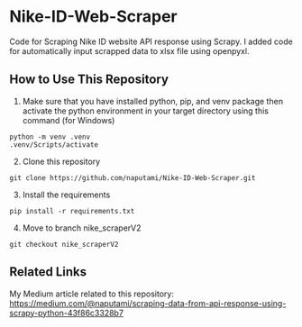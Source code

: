 # Nike-ID-Web-Scraper
Code for Scraping Nike ID website API response using Scrapy. I added code for automatically input scrapped data to xlsx file using openpyxl.

## How to Use This Repository

1. Make sure that you have installed python, pip, and venv package then activate the python environment in your target directory using this command (for Windows)
```
python -m venv .venv
.venv/Scripts/activate
```
2. Clone this repository
```
git clone https://github.com/naputami/Nike-ID-Web-Scraper.git
```
3. Install the requirements
```
pip install -r requirements.txt
```
4. Move to branch nike_scraperV2
```
git checkout nike_scraperV2
```

## Related Links
My Medium article related to this repository: https://medium.com/@naputami/scraping-data-from-api-response-using-scrapy-python-43f86c3328b7
